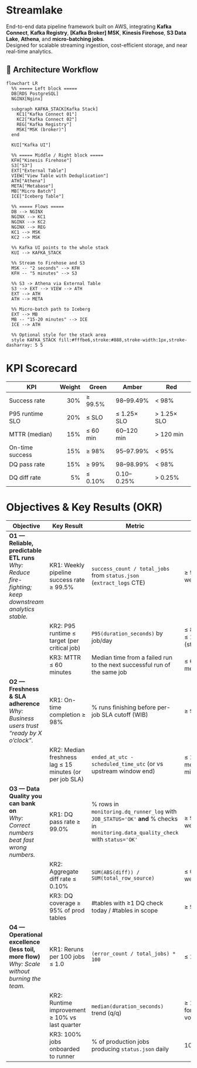 # Streamlake
End-to-end data pipeline framework built on AWS, integrating **Kafka Connect**, **Kafka Registry**,  **[Kafka Broker] MSK**, **Kinesis Firehose**, **S3 Data Lake**, **Athena**, and **micro-batching jobs**.  
Designed for scalable streaming ingestion, cost-efficient storage, and near real-time analytics.

## 🔄 Architecture Workflow

```mermaid
flowchart LR
  %% ===== Left block =====
  DB[RDS PostgreSQL]
  NGINX[Nginx]

  subgraph KAFKA_STACK[Kafka Stack]
    KC1["Kafka Connect 01"]
    KC2["Kafka Connect 02"]
    REG["Kafka Registry"]
    MSK["MSK (broker)"]
  end

  KUI["Kafka UI"]

  %% ===== Middle / Right block =====
  KFH["Kinesis Firehose"]
  S3["S3"]
  EXT["External Table"]
  VIEW["View Table with Deduplication"]
  ATH["Athena"]
  META["Metabase"]
  MB["Micro Batch"]
  ICE["Iceberg Table"]

  %% ===== Flows =====
  DB --> NGINX
  NGINX --> KC1
  NGINX --> KC2
  NGINX --> REG
  KC1 --> MSK
  KC2 --> MSK

  %% Kafka UI points to the whole stack
  KUI --> KAFKA_STACK

  %% Stream to Firehose and S3
  MSK -- "2 seconds" --> KFH
  KFH -- "5 minutes" --> S3

  %% S3 -> Athena via External Table
  S3 --> EXT --> VIEW --> ATH
  EXT --> ATH
  ATH --> META

  %% Micro-batch path to Iceberg
  EXT --> MB
  MB -- "15-20 minutes" --> ICE
  ICE --> ATH

  %% Optional style for the stack area
  style KAFKA_STACK fill:#fffbe6,stroke:#888,stroke-width:1px,stroke-dasharray: 5 5
```


# KPI Scorecard
| KPI             | Weight | Green    | Amber       | Red         |
| --------------- | -----: | -------- | ----------- | ----------- |
| Success rate    |    30% | ≥ 99.5%  | 98–99.49%   | < 98%       |
| P95 runtime SLO |    20% | ≤ SLO    | ≤ 1.25× SLO | > 1.25× SLO |
| MTTR (median)   |    15% | ≤ 60 min | 60–120 min  | > 120 min   |
| On-time success |    15% | ≥ 98%    | 95–97.99%   | < 95%       |
| DQ pass rate    |    15% | ≥ 99%    | 98–98.99%   | < 98%       |
| DQ diff rate    |     5% | ≤ 0.10%  | 0.10–0.25%  | > 0.25%     |

# Objectives & Key Results (OKR)

| Objective | Key Result | Metric | Target |
|-----------|------------|--------|--------|
| **O1 — Reliable, predictable ETL runs** <br> *Why: Reduce fire-fighting; keep downstream analytics stable.* | KR1: Weekly pipeline success rate ≥ 99.5% | `success_count / total_jobs` from `status.json` (`extract_logs` CTE) | ≥ 99.5% per week, per job |
| | KR2: P95 runtime ≤ target (per critical job) | `P95(duration_seconds)` by job/day | ≤ 8 min (critical), ≤ 15 min (standard) |
| | KR3: MTTR ≤ 60 minutes | Median time from a failed run to the next successful run of the same job | ≤ 60 min weekly median |
| **O2 — Freshness & SLA adherence** <br> *Why: Business users trust “ready by X o’clock”.* | KR1: On-time completion ≥ 98% | % runs finishing before per-job SLA cutoff (WIB) | ≥ 98% per week |
| | KR2: Median freshness lag ≤ 15 minutes (or per job SLA) | `ended_at_utc - scheduled_time_utc` (or vs upstream window end) | ≤ 15 min median, ≤ 30 min P95 |
| **O3 — Data Quality you can bank on** <br> *Why: Correct numbers beat fast wrong numbers.* | KR1: DQ pass rate ≥ 99.0% | % rows in `monitoring.dq_runner_log` with `JOB_STATUS='OK'` **and** % checks in `monitoring.data_quality_check` with `status='OK'` | ≥ 99.0% per week |
| | KR2: Aggregate diff rate ≤ 0.10% | `SUM(ABS(diff)) / SUM(total_row_source)` | ≤ 0.10% over week/month |
| | KR3: DQ coverage ≥ 95% of prod tables | #tables with ≥1 DQ check today / #tables in scope | ≥ 95% daily |
| **O4 — Operational excellence (less toil, more flow)** <br> *Why: Scale without burning the team.* | KR1: Reruns per 100 jobs ≤ 1.0 | `(error_count / total_jobs) * 100` | ≤ 1.0 weekly |
| | KR2: Runtime improvement ≥ 10% vs last quarter | `median(duration_seconds)` trend (q/q) | ≥ 10% reduction for top N jobs by volume/criticality |
| | KR3: 100% jobs onboarded to runner | % of production jobs producing `status.json` daily | 100% |

